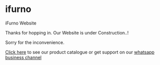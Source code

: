 # ifurno
iFurno Website

Thanks for hopping in. Our Website is under Construction..!

Sorry for the inconvenience.

[Click here](https://wa.me/8075328072) to see our product catalogue or get support on our [whatsapp business channel](https://wa.me/8075328072)
